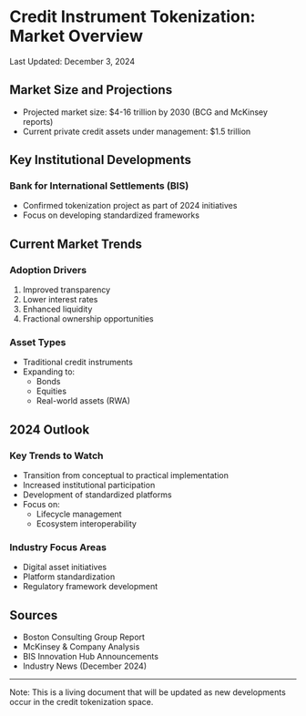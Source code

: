 # Credit Instrument Tokenization: Market Overview

Last Updated: December 3, 2024

## Market Size and Projections

- Projected market size: $4-16 trillion by 2030 (BCG and McKinsey reports)
- Current private credit assets under management: $1.5 trillion

## Key Institutional Developments

### Bank for International Settlements (BIS)
- Confirmed tokenization project as part of 2024 initiatives
- Focus on developing standardized frameworks

## Current Market Trends

### Adoption Drivers
1. Improved transparency
2. Lower interest rates
3. Enhanced liquidity
4. Fractional ownership opportunities

### Asset Types
- Traditional credit instruments
- Expanding to:
  - Bonds
  - Equities
  - Real-world assets (RWA)

## 2024 Outlook

### Key Trends to Watch
- Transition from conceptual to practical implementation
- Increased institutional participation
- Development of standardized platforms
- Focus on:
  - Lifecycle management
  - Ecosystem interoperability

### Industry Focus Areas
- Digital asset initiatives
- Platform standardization
- Regulatory framework development

## Sources
- Boston Consulting Group Report
- McKinsey & Company Analysis
- BIS Innovation Hub Announcements
- Industry News (December 2024)

---
Note: This is a living document that will be updated as new developments occur in the credit tokenization space.